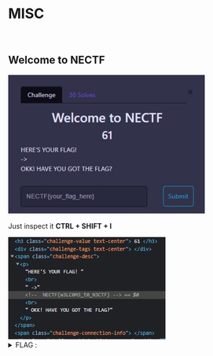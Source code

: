 # MISC

<br>

## Welcome to NECTF
<img src="../img/1.jpg" width="400">

Just inspect it <b>CTRL + SHIFT + I</b>

<img src="../img/2.jpg">

<details>
  <summary>FLAG :</summary>
  
  `NECTF{w3LC0M3_t0_N3CTF}`

</details>
